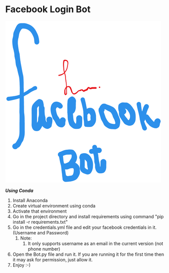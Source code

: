 # Facebook Login Bot
![](Logo.png)

_**Using Conda**_

1. Install Anaconda
2. Create virtual environment using conda
3. Activate that environment
4. Go in the project directory and install requirements using command "pip install -r requirements.txt"
5. Go in the credentials.yml file and edit your facebook credentials in it. (Username and Password)
   1. Note:
      1. It only supports username as an email in the current version (not phone number)
6. Open the Bot.py file and run it. If you are running it for the first time then it may ask for permission, just allow it.
7. Enjoy :-)

